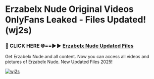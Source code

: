 # Erzabelx Nude Original Videos 0nlyFans Leaked - Files Updated! (wj2s)

<h3>🔴 CLICK HERE 🌐==►► <a href="https://tinyurl.com/y5r63du9" rel="nofollow">Erzabelx Nude Updated Files</a></h3>

Get Erzabelx Nude and all content. Now you can access all videos and pictures of Erzabelx Nude. New Updated Files 2025!

[![wj2s](https://i.imgur.com/UVo9nyh.gif)](https://tinyurl.com/y5r63du9)